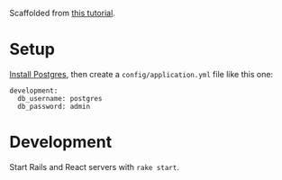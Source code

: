 Scaffolded from [this tutorial](https://www.fullstackreact.com/articles/how-to-get-create-react-app-to-work-with-your-rails-api/).

# Setup

[Install Postgres](https://www.postgresql.org/download/windows/), then create a `config/application.yml` file like this one:

```
development:
  db_username: postgres
  db_password: admin
```

# Development

Start Rails and React servers with `rake start`.
